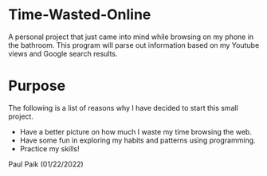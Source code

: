 # Time-Wasted-Online

A personal project that just came into mind while browsing on my phone in the bathroom.
This program will parse out information based on my Youtube views and Google search results.

# Purpose

The following is a list of reasons why I have decided to start this small project.

* Have a better picture on how much I waste my time browsing the web.
* Have some fun in exploring my habits and patterns using programming.
* Practice my skills!

Paul Paik (01/22/2022)